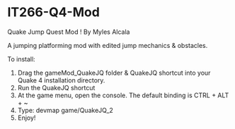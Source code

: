 # IT266-Q4-Mod
Quake Jump Quest Mod !
By Myles Alcala

A jumping platforming mod with edited jump mechanics & obstacles. 

To install: 
1) Drag the gameMod_QuakeJQ folder & QuakeJQ shortcut into your Quake 4 installation directory.
2) Run the QuakeJQ shortcut 
3) At the game menu, open the console. The default binding is CTRL + ALT + ~ 
4) Type: devmap game/QuakeJQ_2
5) Enjoy!

